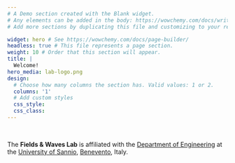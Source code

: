 ```yaml
---
# A Demo section created with the Blank widget.
# Any elements can be added in the body: https://wowchemy.com/docs/writing-markdown-latex/
# Add more sections by duplicating this file and customizing to your requirements.

widget: hero # See https://wowchemy.com/docs/page-builder/
headless: true # This file represents a page section.
weight: 10 # Order that this section will appear.
title: |
  Welcome!
hero_media: lab-logo.png
design:
  # Choose how many columns the section has. Valid values: 1 or 2.
  columns: '1'
  # Add custom styles
  css_style:
  css_class:
---
```


<br>

The **Fields \& Waves Lab** is affiliated with the [Department of Engineering](https://www.ding.unisannio.it) at the [University of Sannio](https://www.unisannio.it/en), [Benevento](https://en.wikipedia.org/wiki/Benevento), Italy.
